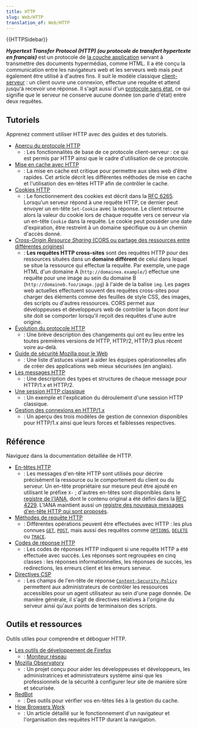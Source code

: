 ```yaml
---
title: HTTP
slug: Web/HTTP
translation_of: Web/HTTP
---
```

{{HTTPSidebar}}

**_<i lang="en">Hypertext Transfer Protocol</i> (HTTP) (ou protocole de transfert hypertexte en français)_** est un protocole de [la couche application](https://fr.wikipedia.org/wiki/Couche_application) servant à transmettre des documents hypermédias, comme HTML. Il a été conçu la communication entre les navigateurs web et les serveurs web mais peut également être utilisé à d'autres fins. Il suit le modèle classique [client-serveur](https://fr.wikipedia.org/wiki/Client-serveur)&nbsp;: un client ouvre une connexion, effectue une requête et attend jusqu'à recevoir une réponse. Il s'agit aussi d'un [protocole sans état](https://fr.wikipedia.org/wiki/Protocole_sans_%C3%A9tat), ce qui signifie que le serveur ne conserve aucune donnée (on parle d'état) entre deux requêtes.

## Tutoriels

Apprenez comment utiliser HTTP avec des guides et des tutoriels.

- [Aperçu du protocole HTTP](/fr/docs/Web/HTTP/Overview)
  - : Les fonctionnalités de base de ce protocole client-serveur : ce qui est permis par HTTP ainsi que le cadre d'utilisation de ce protocole.
- [Mise en cache avec HTTP](/fr/docs/Web/HTTP/Caching)
  - : La mise en cache est critique pour permettre aux sites web d'être rapides. Cet article décrit les différentes méthodes de mise en cache et l'utilisation des en-têtes HTTP afin de contrôler le cache.
- [Cookies HTTP](/fr/docs/Web/HTTP/Cookies)
  - : Le fonctionnement des cookies est décrit dans la [RFC 6265](https://tools.ietf.org/html/rfc6265). Lorsqu'un serveur répond à une requête HTTP, ce dernier peut envoyer un en-tête `Set-Cookie` avec la réponse. Le client retourne alors la valeur du cookie lors de chaque requête vers ce serveur via un en-tête `Cookie` dans la requête. Le cookie peut posséder une date d'expiration, être restreint à un domaine spécifique ou à un chemin d'accès donné.
- [<i lang="en">Cross-Origin Resource Sharing</i> (CORS ou partage des ressources entre différentes origines)](/fr/docs/Web/HTTP/CORS)
  - : **Les requêtes HTTP cross-sites** sont des requêtes HTTP pour des ressources situées dans un **domaine différent** de celui dans lequel se situe la ressource qui effectue la requête. Par exemple, une page HTML d'un domaine A (`http://domainea.example/`) effectue une requête pour une image au sein du domaine B (`http://domaineb.foo/image.jpg`) à l'aide de la balise `img`. Les pages web actuelles effectuent souvent des requêtes cross-sites pour charger des éléments comme des feuilles de style CSS, des images, des scripts ou d'autres ressources. CORS permet aux développeuses et développeurs web de contrôler la façon dont leur site doit se comporter lorsqu'il reçoit des requêtes d'une autre origine.
- [Évolution du protocole HTTP](/fr/docs/Web/HTTP/Basics_of_HTTP/Evolution_of_HTTP)
  - : Une brève description des changements qui ont eu lieu entre les toutes premières versions de HTTP, HTTP/2, HTTP/3 plus récent voire au-delà.
- [Guide de sécurité Mozilla pour le Web](https://wiki.mozilla.org/Security/Guidelines/Web_Security)
  - : Une liste d'astuces visant à aider les équipes opérationnelles afin de créer des applications web mieux sécurisées (en anglais).
- [Les messages HTTP](/fr/docs/Web/HTTP/Messages)
  - : Une description des types et structures de chaque message pour HTTP/1.x et HTTP/2.
- [Une session HTTP classique](/fr/docs/Web/HTTP/Session)
  - : Un exemple et l'explication du déroulement d'une session HTTP classique.
- [Gestion des connexions en HTTP/1.x](/fr/docs/Web/HTTP/Connection_management_in_HTTP_1.x)
  - : Un aperçu des trois modèles de gestion de connexion disponibles pour HTTP/1.x ainsi que leurs forces et faiblesses respectives.

## Référence

Naviguez dans la documentation détaillée de HTTP.

- [En-têtes HTTP](/fr/docs/Web/HTTP/Headers)
  - : Les messages d'en-tête HTTP sont utilisés pour décrire précisément la ressource ou le comportement du client ou du serveur. Un en-tête propriétaire sur mesure peut être ajouté en utilisant le préfixe `X-` ; d'autres en-têtes sont disponibles dans le [registre de l'IANA](https://www.iana.org/assignments/message-headers/perm-headers.html), dont le contenu original a été défini dans la [RFC 4229](https://tools.ietf.org/html/rfc4229). L'IANA maintient aussi un [registre des nouveaux messages d'en-tête HTTP qui sont proposés](https://www.iana.org/assignments/message-headers/prov-headers.html).
- [Méthodes de requête HTTP](/fr/docs/Web/HTTP/Methods)
  - : Différentes opérations peuvent être effectuées avec HTTP : les plus connues [`GET`](/fr/docs/Web/HTTP/Methods/GET), [`POST`](/fr/docs/Web/HTTP/Methods/POST), mais aussi des requêtes comme [`OPTIONS`](/fr/docs/Web/HTTP/Methods/OPTIONS), [`DELETE`](/fr/docs/Web/HTTP/Methods/DELETE) ou [`TRACE`](/fr/docs/Web/HTTP/Methods/TRACE).
- [Codes de réponse HTTP](/fr/docs/Web/HTTP/Response_codes)
  - : Les codes de réponses HTTP indiquent si une requête HTTP a été effectuée avec succès. Les réponses sont regroupées en cinq classes : les réponses informationnelles, les réponses de succès, les redirections, les erreurs client et les erreurs serveur.
- [Directives CSP](/fr/docs/Web/HTTP/Headers/Content-Security-Policy)
  - : Les champs de l'en-tête de réponse [`Content-Security-Policy`](/fr/docs/Web/HTTP/Headers/Content-Security-Policy) permettent aux administrateurs de contrôler les ressources accessibles pour un agent utilisateur au sein d'une page donnée. De manière générale, il s'agit de directives relatives à l'origine du serveur ainsi qu'aux points de terminaison des scripts.

## Outils et ressources

Outils utiles pour comprendre et déboguer HTTP.

- [Les outils de développement de Firefox](/fr/docs/Tools)
  - : [Moniteur réseau](/fr/docs/Tools/Network_Monitor)
- [Mozilla Observatory](https://observatory.mozilla.org/)
  - : Un projet conçu pour aider les développeuses et développeurs, les administratrices et administrateurs système ainsi que les professionnels de la sécurité à configurer leur site de manière sûre et sécurisée.
- [RedBot](https://redbot.org/)
  - : Des outils pour vérifier vos en-têtes liés à la gestion du cache.
- [How Browsers Work](https://www.html5rocks.com/en/tutorials/internals/howbrowserswork/)
  - : Un article détaillé sur le fonctionnement d'un navigateur et l'organisation des requêtes HTTP durant la navigation.
